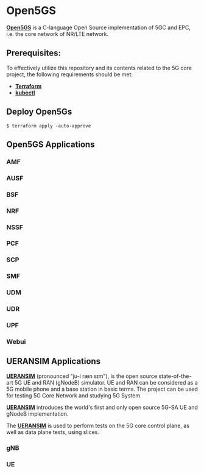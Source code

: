 # Open5GS

[**Open5GS**](https://open5gs.org/open5gs/docs/) is a C-language Open Source implementation of 5GC and EPC, i.e. the core network of NR/LTE network.


## Prerequisites:

To effectively utilize this repository and its contents related to the 5G core project, the following requirements should be met:

- [**Terraform**](https://www.terraform.io/)
- [**kubectl**](https://kubernetes.io/docs/tasks/tools/)

## Deploy Open5Gs

```
$ terraform apply -auto-approve
```

## Open5GS Applications

### AMF
### AUSF
### BSF
### NRF
### NSSF
### PCF
### SCP
### SMF
### UDM
### UDR
### UPF
### Webui

## UERANSIM Applications

[**UERANSIM**](https://github.com/aligungr/UERANSIM) (pronounced "ju-i ræn sɪm"), is the open source state-of-the-art 5G UE and RAN (gNodeB) simulator. UE and RAN can be considered as a 5G mobile phone and a base station in basic terms. The project can be used for testing 5G Core Network and studying 5G System.

[**UERANSIM**](https://github.com/aligungr/UERANSIM)  introduces the world's first and only open source 5G-SA UE and gNodeB implementation.

The [**UERANSIM**](https://github.com/aligungr/UERANSIM) is used to perform tests on the 5G core control plane, as well as data plane tests, using slices.

### gNB

### UE
